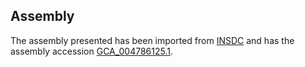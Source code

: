
Assembly
--------

The assembly presented has been imported from 
[INSDC](http://www.insdc.org) and has the assembly accession
[GCA\_004786125.1](http://www.ebi.ac.uk/ena/data/view/GCA_004786125.1).

